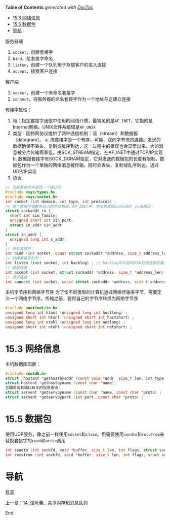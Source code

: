 <!-- START doctoc generated TOC please keep comment here to allow auto update -->
<!-- DON'T EDIT THIS SECTION, INSTEAD RE-RUN doctoc TO UPDATE -->
**Table of Contents**  *generated with [DocToc](https://github.com/thlorenz/doctoc)*

- [15.3 网络信息](#153-%E7%BD%91%E7%BB%9C%E4%BF%A1%E6%81%AF)
- [15.5 数据包](#155-%E6%95%B0%E6%8D%AE%E5%8C%85)
- [导航](#%E5%AF%BC%E8%88%AA)

<!-- END doctoc generated TOC please keep comment here to allow auto update -->

服务器端

1. `socket`，创建套接字
2. `bind`，给套接字命名
3. `listen`，创建一个队列用于存放客户的进入连接
4. `accept`，接受客户连接

客户端

1. `socket`，创建一个未命名套接字
2. `connect`，将服务器的命名套接字作为一个地址与之建立连接

套接字属性：

1. 域：指定套接字通信中使用的网络介质，最常见的是`AF_INET`，它指的是Internet网络。UNIX文件系统域是`AF_UNIX`
2. 类型：因特网协议提供了两种通信机制：流（stream）和数据报（datagram）。
	a. 流套接字是一个有序、可靠、双向字节流的连接。发送的数据确保不丢失、复制或乱序到达，这一过程中的错误也会显示出来。大的消息被分片传输再重组。由SCK_STREAM指定，在AF_INET中通过TCP/IP实现
	b. 数据报套接字有SOCK_DGRAM指定，它对发送的数据包的长度有限制，数据包作为一个单独的网络消息被传输，随时会丢失、复制或乱序到达。通过UDP/IP实现
3. 协议

```c 
// 创建套接字并返回一个描述符
#include <sys/types.h>
#include <sys/socket.h>
int socket (int domain, int type, int protocol) ;
// 每个套接字域都有自己的地址格式。AF_INET中，地址格式由sockaddr_in来指定：
struct sockaddr_in {
  short int sim_family;
  unsigned short int sin_port; 
  struct in_addr sin_addr
}
struct in_addr {
  unsigned long int s_addr;
}
// 命名套接字：
int bind (int socket, const struct sockaddr *address, size_t address_len) ;
// 创建套接字队列：
int listen (inst socket, int backlog) ; // backlog可以容纳的未处理连接的最大数目
// 接受连接
int accept (int socket, struct sockaddr *address, size_t *address_len) ;
// 请求连接
int connect (int socket, const struct sockaddr *address, size_t address_len) ;
```

主机字节序和网络字节序
为了使不同类型的计算机通过网络传输多字节，需要定义一个网络字节序。传输之前，要将自己的字节序转换为网络字节序

```c 
#include <netinet/in.h>
unsigned long int htonl (unsigned long int hostlong) ;
unsigned short int htonl (unsigned short int hostshort) ;
unsigned long int ntohl (unsigned long int netlong) ;
unsigned short int ntohl (unsigned short int netshort) ;
```

# 15.3 网络信息

主机数据库函数：
```c 
#include <netdb.h>
struct  hostent *gethostbyaddr (const void *addr, size_t len, int type) ;
struct hostent *gethostbyname (const char *name);
与服务及其端口有关的信息查询：
struct servent *getservbyname (const char *name, const char *proto) ;
struct servent *getservbyport (int port, const char *proto) ;
```

# 15.5 数据包

使用UDP服务，像之前一样使用`socket`和`close`。但需要使用`sendto`和`recvfrom`来替换套接字的`read`和`write`调用

```c 
int sendto (int sockfd, void *buffer, size_t len, int flags, struct sockaddr *to, socklen_t tolen); 
int recvfrom (int sockfd, void *buffer, size_t len, int flags, sruct sockaddr *from, socklen_t *fromlen);
```

# 导航

[目录](README.md)

上一章：[14. 信号量、共享内存和消息队列](信号量、共享内存和消息队列.md)

End.